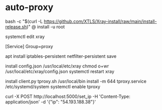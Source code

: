 # auto-proxy

bash -c "$(curl -L https://github.com/XTLS/Xray-install/raw/main/install-release.sh)" @ install -u root

systemctl edit xray

[Service]
Group=proxy

apt install iptables-persistent
netfilter-persistent save

install config.json /usr/local/etc/xray
chmod o+wr /usr/local/etc/xray/config.json
systemctl restart xray

install client.py tproxy.sh /usr/local/bin
install -m 644 tproxy.service /etc/systemd/system
systemctl enable tproxy

curl -X POST http://localhost:5000/set_ip -H 'Content-Type: application/json' -d '{"ip": "54.193.188.38"}'
